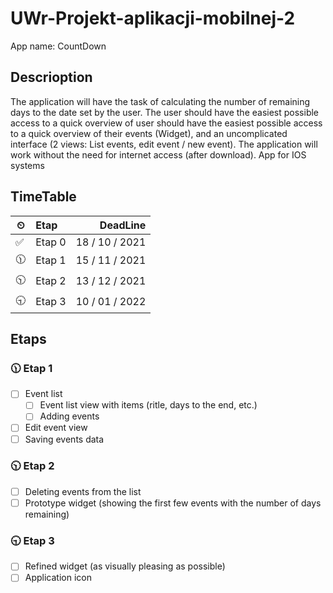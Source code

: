 # UWr-Projekt-aplikacji-mobilnej-2

App name: CountDown

## Descrioption

The application will have the task of calculating the number of remaining days to the
date set by the user.
The user should have the easiest possible access to a quick overview of
user should have the easiest possible access to a quick overview of their events (Widget), and an uncomplicated interface (2 views: List
events, edit event / new event).
The application will work without the need for internet access (after
download).
App for IOS systems

## TimeTable

| ⏲ | Etap   | DeadLine |
| -- | :----- | -: |
| ✅ | Etap 0 | 18 / 10 / 2021 |
| 🕦 | Etap 1 | 15 / 11 / 2021 |
| 🕥 | Etap 2 | 13 / 12 / 2021 |
| 🕤 | Etap 3 | 10 / 01 / 2022 |

## Etaps

### 🕦 Etap 1

- [ ] Event list
  - [ ] Event list view with items (ritle, days to the end, etc.)
  - [ ] Adding events
- [ ] Edit event view
- [ ] Saving events data

### 🕥 Etap 2

- [ ] Deleting events from the list
- [ ] Prototype widget (showing the first few events with the number of days remaining)

### 🕤 Etap 3

- [ ] Refined widget (as visually pleasing as possible)
- [ ] Application icon
